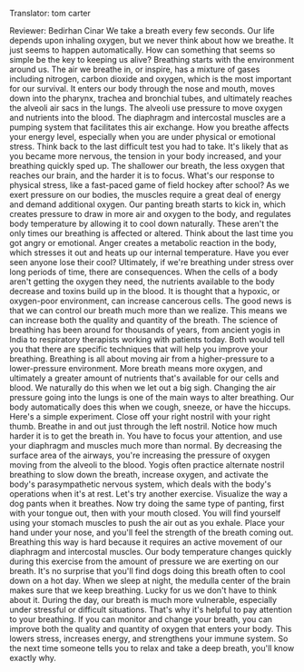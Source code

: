 

Translator: tom carter

Reviewer: Bedirhan Cinar
We take a breath every few seconds.
Our life depends upon inhaling oxygen,
but we never think about how we breathe.
It just seems to happen automatically.
How can something that seems so simple
be the key to keeping us alive?
Breathing starts with the environment around us.
The air we breathe in, or inspire,
has a mixture of gases including nitrogen, carbon dioxide and oxygen,
which is the most important for our survival.
It enters our body through the nose and mouth,
moves down into the pharynx, trachea and bronchial tubes,
and ultimately reaches the alveoli air sacs in the lungs.
The alveoli use pressure to move oxygen and nutrients into the blood.
The diaphragm and intercostal muscles are a pumping system that facilitates this air exchange.
How you breathe affects your energy level, especially when you are under physical or emotional stress.
Think back to the last difficult test you had to take.
It&#39;s likely that as you became more nervous, the tension in your body increased,
and your breathing quickly sped up.
The shallower our breath, the less oxygen that reaches our brain, and the harder it is to focus.
What&#39;s our response to physical stress, like a fast-paced game of field hockey after school?
As we exert pressure on our bodies, the muscles require a great deal of energy and demand additional oxygen.
Our panting breath starts to kick in,
which creates pressure to draw in more air and oxygen to the body,
and regulates body temperature by allowing it to cool down naturally.
These aren&#39;t the only times our breathing is affected or altered.
Think about the last time you got angry or emotional.
Anger creates a metabolic reaction in the body,
which stresses it out and heats up our internal temperature.
Have you ever seen anyone lose their cool?
Ultimately, if we&#39;re breathing under stress over long periods of time, there are consequences.
When the cells of a body aren&#39;t getting the oxygen they need,
the nutrients available to the body decrease and toxins build up in the blood.
It is thought that a hypoxic, or oxygen-poor environment, can increase cancerous cells.
The good news is that we can control our breath much more than we realize.
This means we can increase both the quality and quantity of the breath.
The science of breathing has been around for thousands of years,
from ancient yogis in India to respiratory therapists working with patients today.
Both would tell you that there are specific techniques that will help you improve your breathing.
Breathing is all about moving air from a higher-pressure to a lower-pressure environment.
More breath means more oxygen,
and ultimately a greater amount of nutrients that&#39;s available for our cells and blood.
We naturally do this when we let out a big sigh.
Changing the air pressure going into the lungs is one of the main ways to alter breathing.
Our body automatically does this when we cough, sneeze, or have the hiccups.
Here&#39;s a simple experiment.
Close off your right nostril with your right thumb.
Breathe in and out just through the left nostril.
Notice how much harder it is to get the breath in.
You have to focus your attention, and use your diaphragm and muscles much more than normal.
By decreasing the surface area of the airways, you&#39;re increasing the pressure of oxygen
moving from the alveoli to the blood.
Yogis often practice alternate nostril breathing to slow down the breath,
increase oxygen, and activate the body&#39;s parasympathetic nervous system,
which deals with the body&#39;s operations when it&#39;s at rest.
Let&#39;s try another exercise.
Visualize the way a dog pants when it breathes.
Now try doing the same type of panting,
first with your tongue out, then with your mouth closed.
You will find yourself using your stomach muscles to push the air out as you exhale.
Place your hand under your nose,
and you&#39;ll feel the strength of the breath coming out.
Breathing this way is hard because it requires an active movement of our diaphragm and intercostal muscles.
Our body temperature changes quickly during this exercise from the amount of pressure we are exerting on our breath.
It&#39;s no surprise that you&#39;ll find dogs doing this breath often to cool down on a hot day.
When we sleep at night, the medulla center of the brain makes sure that we keep breathing.
Lucky for us we don&#39;t have to think about it.
During the day, our breath is much more vulnerable,
especially under stressful or difficult situations.
That&#39;s why it&#39;s helpful to pay attention to your breathing.
If you can monitor and change your breath,
you can improve both the quality and quantity of oxygen that enters your body.
This lowers stress, increases energy, and strengthens your immune system.
So the next time someone tells you to relax and take a deep breath,
you&#39;ll know exactly why.

